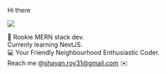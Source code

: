 Hi there 


![](https://holopin.me/shyanroychoudhury)

:checkered_flag: Rookie MERN stack dev.  
Currenly learning NextJS.  
:computer: Your Friendly Neighbourhood Enthusiastic Coder.  
Reach me @shayan.roy31@gmail.com ✉️
